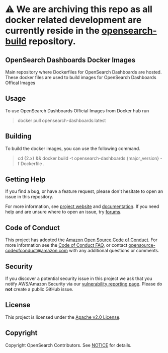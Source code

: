 # :warning: We are archiving this repo as all docker related development are currently reside in the [opensearch-build](https://github.com/opensearch-project/opensearch-build/tree/main/docker) repository.

## OpenSearch Dashboards Docker Images

Main repository where Dockerfiles for OpenSearch Dashboards are hosted. These docker files are used to build images for OpenSearch Dashboards Offical Images

## Usage

To use OpenSearch Dashboards Official Images from Docker hub run

> docker pull opensearch-dashboards:latest

## Building

To build the docker images, you can use the following command.

> cd {2.x} && docker build -t opensearch-dashboards:{major_version} -f Dockerfile .

## Getting Help

If you find a bug, or have a feature request, please don't hesitate to open an issue in this repository.

For more information, see [project website](https://opensearch.org/) and [documentation](https://docs-beta.opensearch.org/). If you need help and are unsure where to open an issue, try [forums](https://discuss.opendistrocommunity.dev/).

## Code of Conduct

This project has adopted the [Amazon Open Source Code of Conduct](CODE_OF_CONDUCT.md). For more information see the [Code of Conduct FAQ](https://aws.github.io/code-of-conduct-faq), or contact [opensource-codeofconduct@amazon.com](mailto:opensource-codeofconduct@amazon.com) with any additional questions or comments.

## Security

If you discover a potential security issue in this project we ask that you notify AWS/Amazon Security via our [vulnerability reporting page](http://aws.amazon.com/security/vulnerability-reporting/). Please do **not** create a public GitHub issue.

## License

This project is licensed under the [Apache v2.0 License](LICENSE.txt).

## Copyright

Copyright OpenSearch Contributors. See [NOTICE](NOTICE) for details.


